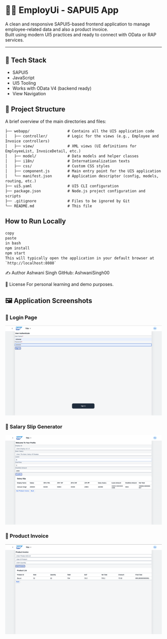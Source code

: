 # 👨‍💼 EmployUi - SAPUI5 App

A clean and responsive SAPUI5-based frontend application to manage employee-related data and also a product invoice.  
Built using modern UI5 practices and ready to connect with OData or RAP services.

---

## 🔧 Tech Stack

- SAPUI5
- JavaScript
- UI5 Tooling
- Works with OData V4 (backend ready)
- View Navigation 

## 📂 Project Structure

A brief overview of the main directories and files:

```EmployUi/
├── webapp/                 # Contains all the UI5 application code
│   ├── controller/         # Logic for the views (e.g., Employee and Invoice controllers)
│   ├── view/               # XML views (UI definitions for EmployeeList, InvoiceDetail, etc.)
│   ├── model/              # Data models and helper classes
│   ├── i18n/               # Internationalization texts
│   ├── css/                # Custom CSS styles
│   ├── component.js        # Main entry point for the UI5 application
│   └── manifest.json       # Application descriptor (config, models, routing, etc.)
├── ui5.yaml                # UI5 CLI configuration
├── package.json            # Node.js project configuration and scripts
├── .gitignore              # Files to be ignored by Git
└── README.md               # This file 
```


## How to Run Locally
```Open BTP cockpit
copy
paste
in bash
npm install
npm start
This will typically open the application in your default browser at `http://localhost:8080`
```

✍️ Author
Ashwani Singh
GitHub: AshwaniSingh00

📜 License
For personal learning and demo purposes.
## 🖼️ Application Screenshots

### 🔐 Login Page
![Login](./webapp/screenshots/login.png)
### 💼 Salary Slip Generator
![Salary](./webapp/screenshots/EmpPayroll.png)

### 🧾 Product Invoice
![Invoice](./webapp/screenshots/Invoice.png)
